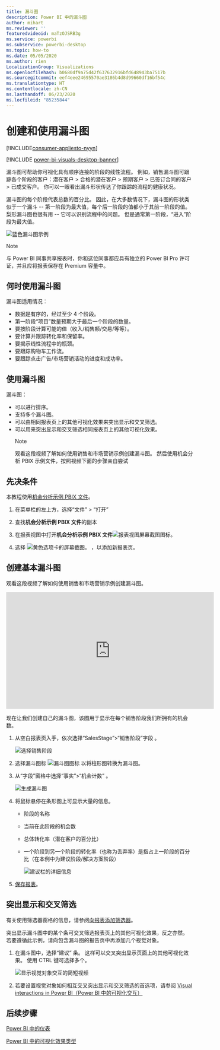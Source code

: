 ```yaml
---
title: 漏斗图
description: Power BI 中的漏斗图
author: mihart
ms.reviewer: ''
featuredvideoid: maTzOJSRB3g
ms.service: powerbi
ms.subservice: powerbi-desktop
ms.topic: how-to
ms.date: 05/05/2020
ms.author: rien
LocalizationGroup: Visualizations
ms.openlocfilehash: b0680df9a75d42f637632916bfd648943ba7517b
ms.sourcegitcommit: eef4eee24695570ae3186b4d8d99660df16bf54c
ms.translationtype: HT
ms.contentlocale: zh-CN
ms.lasthandoff: 06/23/2020
ms.locfileid: "85235844"
---
```

# <a name="create-and-use-funnel-charts"></a>创建和使用漏斗图

[!INCLUDE[consumer-appliesto-nyyn](../includes/consumer-appliesto-nyyn.md)]

[!INCLUDE [power-bi-visuals-desktop-banner](../includes/power-bi-visuals-desktop-banner.md)]

漏斗图可帮助你可视化具有顺序连接的阶段的线性流程。 例如，销售漏斗图可跟踪各个阶段的客户：潜在客户 \> 合格的潜在客户 \> 预期客户 \> 已签订合同的客户 \> 已成交客户。  你可以一眼看出漏斗形状传达了你跟踪的流程的健康状况。

漏斗图的每个阶段代表总数的百分比。 因此，在大多数情况下，漏斗图的形状类似于一个漏斗 -- 第一阶段为最大值，每个后一阶段的值都小于其前一阶段的值。  梨形漏斗图也很有用 -- 它可以识别流程中的问题。  但是通常第一阶段，“进入”阶段为最大值。

![蓝色漏斗图示例](media/power-bi-visualization-funnel-charts/funnelplain.png)

> [!NOTE]
> 与 Power BI 同事共享报表时，你和这位同事都应具有独立的 Power BI Pro 许可证，并且应将报表保存在 Premium 容量中。    

## <a name="when-to-use-a-funnel-chart"></a>何时使用漏斗图
漏斗图适用情况：

* 数据是有序的，经过至少 4 个阶段。
* 第一阶段“项目”数量预期大于最后一个阶段的数量。
* 要按阶段计算可能的值（收入/销售额/交易/等等）。
* 要计算并跟踪转化率和保留率。
* 要揭示线性流程中的瓶颈。
* 要跟踪购物车工作流。
* 要跟踪点击广告/市场营销活动的进度和成功率。

## <a name="working-with-funnel-charts"></a>使用漏斗图
漏斗图：

* 可以进行排序。
* 支持多个漏斗图。
* 可以由相同报表页上的其他可视化效果来突出显示和交叉筛选。
* 可以用来突出显示和交叉筛选相同报表页上的其他可视化效果。
   > [!NOTE]
   > 观看这段视频了解如何使用销售和市场营销示例创建漏斗图。 然后使用机会分析 PBIX 示例文件，按照视频下面的步骤亲自尝试
   > 
   > 
## <a name="prerequisite"></a>先决条件

本教程使用[机会分析示例 PBIX 文件](https://download.microsoft.com/download/9/1/5/915ABCFA-7125-4D85-A7BD-05645BD95BD8/Opportunity%20Analysis%20Sample%20PBIX.pbix
)。

1. 在菜单栏的左上方，选择“文件” > “打开”  
   
2. 查找**机会分析示例 PBIX 文件**的副本

1. 在报表视图中打开**机会分析示例 PBIX 文件**![报表视图屏幕截图图标](media/power-bi-visualization-kpi/power-bi-report-view.png)。

1. 选择 ![黄色选项卡的屏幕截图。](media/power-bi-visualization-kpi/power-bi-yellow-tab.png) ，以添加新报表页。


## <a name="create-a-basic-funnel-chart"></a>创建基本漏斗图
观看这段视频了解如何使用销售和市场营销示例创建漏斗图。

<iframe width="560" height="315" src="https://www.youtube.com/embed/qKRZPBnaUXM" frameborder="0" allow="autoplay; encrypted-media" allowfullscreen></iframe>


现在让我们创建自己的漏斗图，该图用于显示在每个销售阶段我们所拥有的机会数。

1. 从空白报表页入手，依次选择“SalesStage”\>“销售阶段”字段   。
   
    ![选择销售阶段](media/power-bi-visualization-funnel-charts/funnelselectfield-new.png)

1. 选择漏斗图标 ![漏斗图图标](media/power-bi-visualization-funnel-charts/power-bi-funnel-icon.png) 以将柱形图转换为漏斗图。

2. 从“字段”窗格中选择“事实”\>“机会计数”    。
   
    ![生成漏斗图](media/power-bi-visualization-funnel-charts/power-bi-funnel-2.png)
4. 将鼠标悬停在条形图上可显示大量的信息。
   
   * 阶段的名称
   * 当前在此阶段的机会数
   * 总体转化率（潜在客户的百分比） 
   * 一个阶段到另一个阶段的转化率（也称为丢弃率）是指占上一阶段的百分比（在本例中为建议阶段/解决方案阶段）
     
     ![建议栏的详细信息](media/power-bi-visualization-funnel-charts/funnelhover-new.png)

6. [保存报表](../create-reports/service-report-save.md)。

## <a name="highlighting-and-cross-filtering"></a>突出显示和交叉筛选
有关使用筛选器窗格的信息，请参阅[向报表添加筛选器](../create-reports/power-bi-report-add-filter.md)。

突出显示漏斗图中的某个条可交叉筛选报表页上的其他可视化效果，反之亦然。 若要遵循此示例，请向包含漏斗图的报告页中再添加几个视觉对象。

1. 在漏斗图中，选择“建议”  条。 这样可以交叉突出显示页面上的其他可视化效果。 使用 CTRL 键可选择多个。
   
   ![显示视觉对象交互的简短视频](media/power-bi-visualization-funnel-charts/funnelchartnoowl.gif)
2. 若要设置视觉对象如何相互交叉突出显示和交叉筛选的首选项，请参阅 [Visual interactions in Power BI（Power BI 中的可视化交互）](../create-reports/service-reports-visual-interactions.md)

## <a name="next-steps"></a>后续步骤

[Power BI 中的仪表](power-bi-visualization-radial-gauge-charts.md)

[Power BI 中的可视化效果类型](power-bi-visualization-types-for-reports-and-q-and-a.md)



